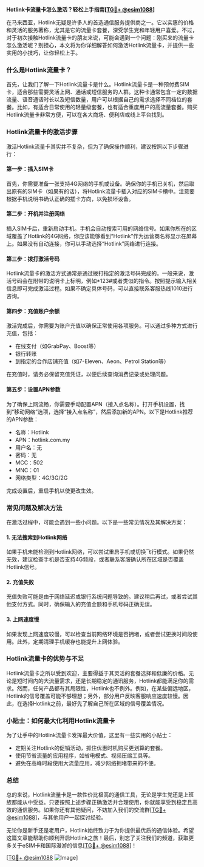 **Hotlink卡流量卡怎么激活？轻松上手指南[[TG💪+ @esim1088](https://t.me/s/esim1088)]**

在马来西亚，Hotlink无疑是许多人的首选通信服务提供商之一。它以实惠的价格和灵活的服务著称，尤其是它的流量卡套餐，深受学生党和年轻用户喜爱。不过，对于初次接触Hotlink流量卡的朋友来说，可能会遇到一个问题：刚买来的流量卡怎么激活呢？别担心，本文将为你详细解答如何激活Hotlink流量卡，并提供一些实用的小技巧，让你轻松上手。

### 什么是Hotlink流量卡？

首先，让我们了解一下Hotlink流量卡是什么。Hotlink流量卡是一种预付费SIM卡，适合那些需要灵活上网、通话或短信服务的人群。这种卡通常包含一定的数据流量、语音通话时长以及短信数量，用户可以根据自己的需求选择不同档位的套餐。比如，有适合日常使用的轻量级套餐，也有适合重度用户的高流量套餐。购买Hotlink流量卡非常方便，可以在各大商场、便利店或线上平台找到。

### Hotlink流量卡的激活步骤

激活Hotlink流量卡其实并不复杂，但为了确保操作顺利，建议按照以下步骤进行：

#### 第一步：插入SIM卡
首先，你需要准备一张支持4G网络的手机或设备。确保你的手机已关机，然后取出原有的SIM卡（如果有的话），将Hotlink流量卡插入对应的SIM卡槽中。注意要根据手机说明书确认正确的插卡方向，以免损坏设备。

#### 第二步：开机并注册网络
插入SIM卡后，重新启动手机。手机会自动搜索可用的网络信号。如果你所在的区域覆盖了Hotlink的4G网络，你应该能够看到“Hotlink”作为运营商名称显示在屏幕上。如果没有自动连接，你可以手动选择“Hotlink”网络进行连接。

#### 第三步：拨打激活号码
Hotlink流量卡的激活方式通常是通过拨打指定的激活号码完成的。一般来说，激活号码会在附带的说明卡上标明，例如*123#或者类似的指令。按照提示输入相关信息即可完成激活过程。如果不确定具体号码，可以直接联系客服热线1010进行咨询。

#### 第四步：充值账户余额
激活完成后，你需要为账户充值以确保正常使用各项服务。可以通过多种方式进行充值，包括：
- 在线支付（如GrabPay、Boost等）
- 银行转账
- 到指定的合作店铺充值（如7-Eleven、Aeon、Petrol Station等）

在充值时，请务必保留充值凭证，以便后续查询消费记录或处理问题。

#### 第五步：设置APN参数
为了确保上网流畅，你需要手动配置APN（接入点名称）。打开手机设置，找到“移动网络”选项，选择“接入点名称”，然后添加新的APN。以下是Hotlink推荐的APN参数：
- 名称：Hotlink
- APN：hotlink.com.my
- 用户名：无
- 密码：无
- MCC：502
- MNC：01
- 网络类型：4G/3G/2G

完成设置后，重启手机以使更改生效。

### 常见问题及解决方法

在激活过程中，可能会遇到一些小问题。以下是一些常见情况及其解决方案：

#### 1. 无法搜索到Hotlink网络
如果手机未能检测到Hotlink网络，可以尝试重启手机或切换飞行模式。如果仍然无效，建议检查手机是否支持4G频段，或者联系客服确认所在区域是否覆盖Hotlink信号。

#### 2. 充值失败
充值失败可能是由于网络延迟或银行系统问题导致的。建议稍后再试，或者尝试其他支付方式。同时，确保输入的充值金额和手机号码正确无误。

#### 3. 上网速度慢
如果发现上网速度较慢，可以检查当前网络环境是否拥堵，或者尝试更换时间段使用。此外，定期清理手机缓存也能提升上网体验。

### Hotlink流量卡的优势与不足

Hotlink流量卡之所以受到欢迎，主要得益于其灵活的套餐选择和低廉的价格。无论是短时间内的大流量需求，还是长期稳定的通讯服务，Hotlink都能满足你的需求。然而，任何产品都有其局限性，Hotlink也不例外。例如，在某些偏远地区，Hotlink的信号覆盖可能不够理想；另外，部分用户反映客服响应速度较慢。因此，在选择Hotlink之前，最好先了解自己所在区域的信号覆盖情况。

### 小贴士：如何最大化利用Hotlink流量卡

为了让手中的Hotlink流量卡发挥最大价值，这里有一些实用的小贴士：
- 定期关注Hotlink的促销活动，抓住优惠时机购买更划算的套餐。
- 使用节省流量的应用程序，如省电模式、视频压缩工具等。
- 避免在高峰时段使用大流量应用，减少网络拥堵带来的不便。

### 总结

总的来说，Hotlink流量卡是一款性价比极高的通信工具，无论是学生党还是上班族都能从中受益。只要按照上述步骤正确激活并合理使用，你就能享受到稳定且高效的通信服务。如果你还有其他疑问，不妨加入我们的交流群[[TG💪+ @esim1088](https://t.me/s/esim1088)]，与其他用户一起探讨经验。

无论你是新手还是老用户，Hotlink始终致力于为你提供最优质的通信体验。希望这篇文章能帮助你顺利开启Hotlink之旅！最后，别忘了关注我们的频道，获取更多关于eSIM卡和国际漫游的信息[[TG💪+ @esim1088](https://t.me/s/esim1088)]！

[[TG💪+ @esim1088](https://t.me/s/esim1088) ![Image](https://i.postimg.cc/4NQfJmqS/Snipaste-2025-05-13-00-14-12.png)]